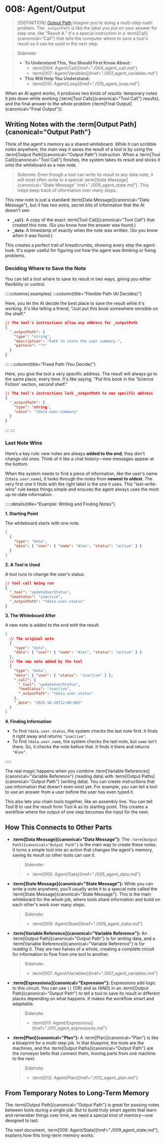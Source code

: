# 008: Agent/Output

> [!DEFINITION] [Output Path](./000_glossary.md)
> Imagine you're doing a multi-step math problem. The `_outputPath` is like the label you put on your answer for step one, like "Result A." It's a special instruction in a :term[Call]{canonical="Call"} that tells the computer where to save a tool's result so it can be used in the next step.


> Sidenote:
> - **To Understand This, You Should First Know About:**
>   - :term[004: Agent/Call]{href="./004_agent_call.md"}
>   - :term[007: Agent/Variables]{href="./007_agent_variables.md"}
> - **This Will Help You Understand:**
>   - :term[010: Agent/Loop]{href="./010_agent_loop.md"}

When an AI agent works, it produces two kinds of results: temporary notes it jots down while working (:term[Tool Calls]{canonical="Tool Call"} results), and the final answer to the whole problem (:term[Final Output]{canonical="Final Output"}).

## Writing Notes with the :term[Output Path]{canonical="Output Path"}

Think of the agent's memory as a shared whiteboard. While it can scribble notes anywhere, the main way it saves the result of a tool is by using the :term[Output Path]{canonical="Output Path"} instruction. When a :term[Tool Call]{canonical="Tool Call"} finishes, the system takes its result and sticks it onto the whiteboard as a new note.


> Sidenote:
> Even though a tool can write its result to any data note, it will most often write to a special :term[State Message]{canonical="State Message" href="./009_agent_state.md"}. This helps keep track of information over many steps.

This new note is just a standard :term[Data Message]{canonical="Data Message"}, but it has two extra, secret bits of information that the AI doesn't see:

- **`_call`**: A copy of the exact :term[Tool Call]{canonical="Tool Call"} that created this note. (So you know *how* the answer was found.)
- **`_date`**: A timestamp of exactly when the note was written. (So you know *when* it was found.)

This creates a perfect trail of breadcrumbs, showing every step the agent took. It's super useful for figuring out how the agent was thinking or fixing problems.

### Deciding Where to Save the Note

You can tell a tool where to save its result in two ways, giving you either flexibility or control.

::::columns{.examples}
:::column{title="Flexible Path (AI Decides)"}

Here, you let the AI decide the best place to save the result while it's working. It's like telling a friend, "Just put this book somewhere sensible on the shelf."

```json
// The tool's instructions allow any address for _outputPath
{
  "_outputPath": {
    "type": "string",
    "description": "Path to store the user summary.",
    "pattern": "^†"
  }
}
```

:::
:::column{title="Fixed Path (You Decide)"}

Here, you give the tool a very specific address. The result will always go to the same place, every time. It's like saying, "Put this book in the 'Science Fiction' section, second shelf."


```json
// The tool's instructions lock _outputPath to one specific address
{
  "_outputPath": {
    "type": 'string',
    "const": "†data.user.summary"
  }
}
```

:::
::::

### Last Note Wins

Here’s a key rule: new notes are always **added to the end**; they don't change old ones. Think of it like a chat history—new messages appear at the bottom.

When the system needs to find a piece of information, like the user's name (`†data.user.name`), it looks through the notes from **newest to oldest**. The very first one it finds with the right label is the one it uses. This "last-write-wins" rule keeps things simple and ensures the agent always uses the most up-to-date information.

:::::details{title="Example: Writing and Finding Notes"}

**1. Starting Point**

The whiteboard starts with one note.

```json
[
  {
    "type": "data",
    "data": { "user": { "name": "Alex", "status": "active" } }
  }
]
```

**2. A Tool is Used**

A tool runs to change the user's status.

```json
// Tool call being run
{
  "_tool": "updateUserStatus",
  "newStatus": "inactive",
  "_outputPath": "†data.user.status"
}
```

**3. The Whiteboard After**

A new note is added to the end with the result.

```json
[
  // The original note
  {
    "type": "data",
    "data": { "user": { "name": "Alex", "status": "active" } }
  },
  // The new note added by the tool
  {
    "type": "data",
    "data": { "user": { "status": "inactive" } },
    "_call": {
      "_tool": "updateUserStatus",
      "newStatus": "inactive",
      "_outputPath": "†data.user.status"
    },
    "_date": "2025-10-26T12:00:00Z"
  }
]
```

**4. Finding Information**

- To find `†data.user.status`, the system checks the last note first. It finds it right away and returns `"inactive"`.
- To find `†data.user.name`, the system checks the last note, but `name` isn't there. So, it checks the note before that. It finds it there and returns `"Alex"`.

:::::

The real magic happens when you combine :term[Variable References]{canonical="Variable Reference"} (reading data) with :term[Output Paths]{canonical="Output Path"} (writing data). You can create instructions that use information that doesn't even exist yet. For example, you can tell a tool to use an answer from a user before the user has even typed it.

This also lets you chain tools together, like an assembly line. You can tell Tool B to use the result from Tool A as its starting point. This creates a workflow where the output of one step becomes the input for the next.

## How This Connects to Other Parts

- **:term[Data Message]{canonical="Data Message"}:** The `:term[Output Path]{canonical="Output Path"}` is the main way to create these notes. It turns a simple tool into an action that changes the agent's memory, saving its result so other tools can use it.


  > Sidenote:
  > - :term[005: Agent/Data]{href="./005_agent_data.md"}

- **:term[State Message]{canonical="State Message"}:** While you can write a note anywhere, you'll usually write it to a special note called the :term[State Message]{canonical="State Message"}. This is the main whiteboard for the whole job, where tools share information and build on each other's work over many steps.


  > Sidenote:
  > - :term[009: Agent/State]{href="./009_agent_state.md"}

- **:term[Variable Reference]{canonical="Variable Reference"}:** An :term[Output Path]{canonical="Output Path"} is for *writing* data, and a :term[Variable Reference]{canonical="Variable Reference"} is for *reading* it. They are two halves of a whole, creating a complete circuit for information to flow from one tool to another.


  > Sidenote:
  > - :term[007: Agent/Variables]{href="./007_agent_variables.md"}

- **:term[Expressions]{canonical="Expression"}:** Expressions add logic to this circuit. You can use `||` (OR) and `&&` (AND) in an :term[Output Path]{canonical="Output Path"} to tell a tool to save its result in different places depending on what happens. It makes the workflow smart and adaptable.


  > Sidenote:
  > - :term[011: Agent/Expressions]{href="./011_agent_expressions.md"}

- **:term[Plan]{canonical="Plan"}:** A :term[Plan]{canonical="Plan"} is like a blueprint for a multi-step job. In that blueprint, the tools are the machines, and the :term[Output Paths]{canonical="Output Path"} are the conveyor belts that connect them, moving parts from one machine to the next.


  > Sidenote:
  > - :term[012: Agent/Plan]{href="./012_agent_plan.md"}

## From Temporary Notes to Long-Term Memory

The :term[Output Path]{canonical="Output Path"} is great for passing notes between tools during a single job. But to build truly smart agents that learn and remember things over time, we need a special kind of memory—one designed to last.

The next document, :term[009: Agent/State]{href="./009_agent_state.md"}, explains how this long-term memory works.
